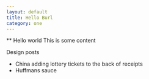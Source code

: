 ```yaml
---
layout: default
title: Hello Burl
category: one
---
```


** Hello world
This is some content

Design posts
 - China adding lottery tickets to the back of receipts
 - Huffmans sauce
